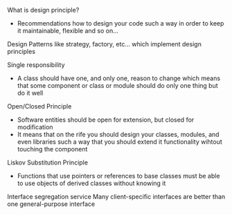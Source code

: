 What is design principle?
- Recommendations how to design your code such a way in order to keep it maintainable, flexible and so on...

Design Patterns like strategy, factory, etc... which implement design principles

Single responsibility
- A class should have one, and only one, reason to change which means that some component or class or module should do only one thing but do it well

Open/Closed Principle
- Software entities should be open for extension, but closed for modification
- It means that on the rife you should design your classes, modules, and even libraries such a way that you should extend it functionality wihtout touching the component

Liskov Substitution Principle
- Functions that use pointers or references to base classes must be able to use objects of derived classes without knowing it

Interface segregation service
Many client-specific interfaces are better than one general-purpose interface